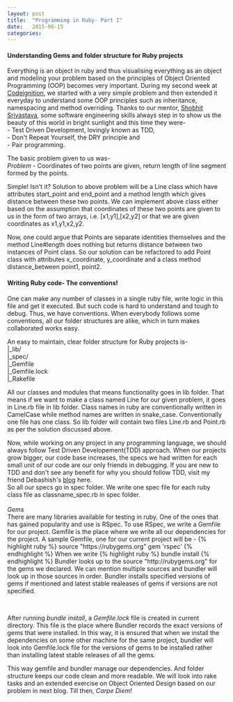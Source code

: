 ```yaml
---
layout: post
title:  "Programming in Ruby- Part I"
date:   2015-06-15
categories:
---
```

<body>
<h4> Understanding Gems and folder structure for Ruby projects</h4>

<p>
Everything is an object in ruby and thus visualising everything as an
object and modeling your problem based on the principles of Object
Oriented Programming (OOP) becomes very important. During my second week at
<a href="http://www.codeignition.co">Codeignition</a>, we started with a very simple problem and then extended it
everyday to understand some OOP principles such as inheritance,
namespacing and method overriding. Thanks to our mentor, <a href="http://www.sinisterlight.com">Shobhit Srivastava</a>, some software
engineering skills always step in to show us the beauty of this world in
bright sunlight and this time they were-<br>
- Test Driven Development, lovingly known as TDD,<br>
- Don't Repeat Yourself, the DRY principle and <br> 
- Pair programming.</p>

<p>
The basic problem given to us was- <br>
<em>Problem</em> - Coordinates of two points are given, return length of line segment formed by the points.
</p>

<p>
Simple! Isn't it? Solution to above problem will be a Line class which have attributes start_point and
end_point and a method length which gives distance between these two points. We can implement above class either based on the assumption that coordinates of these two points are given to us in the form of two arrays, i.e. [x1,y1],[x2,y2] or that we are given coordinates as x1,y1,x2,y2.</p>
<p>
Now, one could argue that Points are separate identities themselves and
the method Line#length does nothing but returns distance between two
instances of Point class. So our solution can be refactored to add Point
class with attributes x_coordinate, y_coordinate and a class method
distance_between point1, point2.
</p>
<p>
<h4>Writing Ruby code- The conventions!</h4>
One can make any number of classes in a single ruby file, write logic in
this file and get it executed. But such code is hard to understand and tough to debug. 
Thus, we have conventions. When everybody follows some conventions, all our folder
structures are alike, which in turn makes collaborated works easy.
</p>
<p>
An easy to maintain, clear folder structure for Ruby projects is-<br>
|_lib/<br>
|_spec/<br>
|_Gemfile<br>
|_Gemfile.lock<br>
|_Rakefile
</p>
<p>
All our classes and modules that means functionality goes in lib folder.
That means if we want to make a class named Line for our given problem,
it goes in Line.rb file in lib folder. Class names in ruby are
conventionally written in CamelCase while method names are written in
snake_case. Conventionally one file has one class. So lib folder will
contain two files Line.rb and Point.rb as per the solution discussed above.
</p>
Now, while working on any project in any programming language, we should
always follow Test Driven Developement(TDD) approach. When our projects
grow bigger, our code base increases, the specs we had written for each
small unit of our code are our only friends in debugging. If you are new
to TDD and don't see any benefit for why you should follow TDD, visit my
friend Debashish's <a href="http://wallydrag.github.io/test%20driven%20development/tdd/2015/05/26/ruby/">blog</a> here.
<br>
So all our specs go in spec folder. We write one spec file for each ruby
class file as classname_spec.rb in spec folder.
<br><br>
<em>Gems</em><br>
There are many libraries available for testing in ruby. One of the ones
that has gained popularity and use is RSpec. To use RSpec, we write a
Gemfile for our project. Gemfile is the place where we write all our
dependencies for the project. A sample Gemfile, one for our current
project will be -
{% highlight ruby %}
source "https://rubygems.org"
gem 'rspec'
{% endhighlight  %}
When we write 
{% highlight ruby %}
bundle install
{% endhighlight %}
Bundler looks up to the source "http://rubygems.org" for the gems we declared. We can
mention multiple sources and bundler will look up in those sources in
order. Bundler installs specified versions of gems if mentioned and
latest stable realeases of gems if versions are not specified.
</p>
<br>
<p>
After running <em>bundle install</em>, a <em>Gemfile.lock</em> file is
created in current directory. This file is the place where Bundler
records the exact versions of gems that were installed. In this way, it
is ensured that when we install the dependencies on some other machine
for the same project, bundler will look into Gemfile.lock file for the
versions of gems to be installed rather than installing latest stable
releases of all the gems.
</p>
<p>
This way gemfile and bundler manage our dependencies. And folder
structure keeps our code clean and more readable. We will look into rake
tasks and an extended exercise on Object Oriented Design based on our
problem in next blog. Till then, 
<em>Carpe Diem!</em>
</p>
</body>
